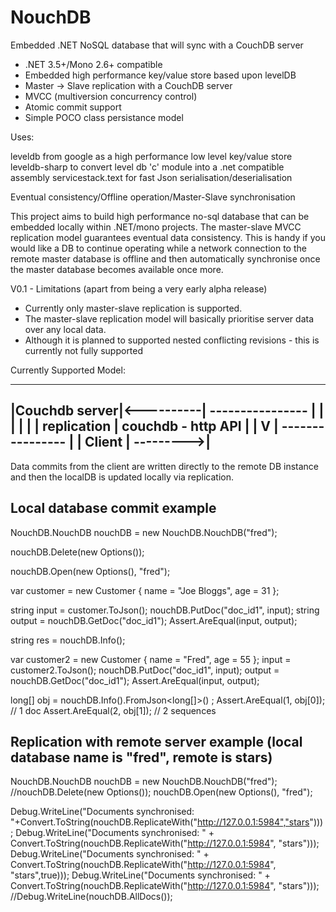 NouchDB
=======

Embedded .NET NoSQL database that will sync with a CouchDB server


* .NET 3.5+/Mono 2.6+ compatible
* Embedded high performance key/value store based upon levelDB
* Master -> Slave replication with a CouchDB server
* MVCC (multiversion concurrency control)
* Atomic commit support
* Simple POCO class persistance model


Uses:

leveldb from google as a high performance low level key/value store
leveldb-sharp to convert level db 'c' module into a .net compatible assembly
servicestack.text for fast Json serialisation/deserialisation


Eventual consistency/Offline operation/Master-Slave synchronisation

This project aims to build high performance no-sql database that can be embedded locally within .NET/mono projects.
The master-slave MVCC replication model guarantees eventual data consistency. This is handy if you would like a DB
to continue operating while a network connection to the remote master database is offline and then automatically 
synchronise once the master database becomes available once more.



V0.1 - Limitations (apart from being a very early alpha release)

* Currently only master-slave replication is supported.
* The master-slave replication model will basically prioritise server data over any local data.
* Although it is planned to supported nested conflicting revisions - this is currently not fully supported


Currently Supported Model:

----------------
|Couchdb server|<----------|
----------------           |
      |                    |
      |                    |
      | replication        |  couchdb - http API
      |                    |
      V                    |
----------------           |
| Client       | --------->|
----------------

Data commits from the client are written directly to the remote DB instance and then the localDB is updated
locally via replication.


Local database commit example
-----------------------------

NouchDB.NouchDB nouchDB = new NouchDB.NouchDB("fred");

nouchDB.Delete(new Options());

nouchDB.Open(new Options(), "fred");

var customer = new Customer { name = "Joe Bloggs", age = 31 };

string input = customer.ToJson();
nouchDB.PutDoc("doc_id1", input);
string output = nouchDB.GetDoc("doc_id1");
Assert.AreEqual(input, output);

string res = nouchDB.Info();

var customer2 = new Customer { name = "Fred", age = 55 };
input = customer2.ToJson();
nouchDB.PutDoc("doc_id1", input);
output = nouchDB.GetDoc("doc_id1");
Assert.AreEqual(input, output);

long[] obj = nouchDB.Info().FromJson<long[]>() ;
Assert.AreEqual(1, obj[0]); // 1 doc
Assert.AreEqual(2, obj[1]); // 2 sequences
            
            
Replication with remote server example (local database name is "fred", remote is stars)
----------------------------------------------------------------------------------------

 NouchDB.NouchDB nouchDB = new NouchDB.NouchDB("fred");
//nouchDB.Delete(new Options());
nouchDB.Open(new Options(), "fred");

Debug.WriteLine("Documents synchronised: "+Convert.ToString(nouchDB.ReplicateWith("http://127.0.0.1:5984","stars")));
Debug.WriteLine("Documents synchronised: " + Convert.ToString(nouchDB.ReplicateWith("http://127.0.0.1:5984", "stars")));
Debug.WriteLine("Documents synchronised: " + Convert.ToString(nouchDB.ReplicateWith("http://127.0.0.1:5984", "stars",true)));
Debug.WriteLine("Documents synchronised: " + Convert.ToString(nouchDB.ReplicateWith("http://127.0.0.1:5984", "stars")));
//Debug.WriteLine(nouchDB.AllDocs());


















